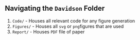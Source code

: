 ## Navigating the ``Davidson`` Folder
1. ``Code/`` - Houses all relevant code for any figure generation
2.  ``Figures/`` - Houses all ``svg`` or ``png``figures that are used
3. ``Report/`` - Houses ``PDF`` file of paper
